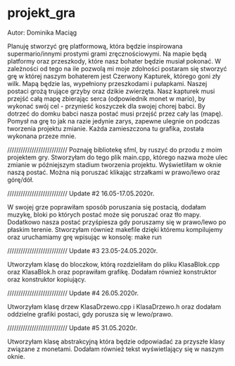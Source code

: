 # projekt_gra
Autor: Dominika Maciąg

Planuję stworzyć grę platformową, która będzie inspirowana supermario/innymi prostymi grami zręcznościowymi. 
Na mapie będą platformy oraz przeszkody, które nasz bohater będzie musiał pokonać. 
W zależności od tego na ile pozwolą mi moje zdolności postaram się stworzyć grę w której naszym bohaterem jest Czerwony Kapturek, którego goni zły wilk. Mapą będzie las, wypełniony przeszkodami i pułapkami. Naszej postaci grożą trujące grzyby oraz dzikie zwierzęta. Nasz kapturek musi przejść całą mapę zbierając serca (odpowiednik monet w mario), by wykonać swój cel - przynieść koszyczek dla swojej chorej babci. By dotrzeć do domku babci nasza postać musi przejść przez cały las (mapę). 
Pomysł na grę to jak na razie jedynie zarys, zapewne ulegnie on podczas tworzenia projektu zmianie. Każda zamieszczona tu grafika, została wykonana przeze mnie. 


///////////////////////////
Poznaję bibliotekę sfml, by ruszyć do przodu z moim projektem gry. 
Stworzyłam do tego plik main.cpp, którego nazwa może ulec zmianie w późniejszym stadium tworzenia projektu.
Wyświetliłam w oknie naszą postać. Można nią poruszać klikając strzałkami w prawo/lewo oraz górę/dół. 



///////////////////////////
Update #2 16.05-17.05.2020r.

W swojej grze poprawiłam sposób poruszania się postacią, dodałam muzykę, bloki po których postać może się poruszać oraz tło mapy. 
Dodatkowo nasza postać przyśpiesza gdy poruszamy się w prawo/lewo po płaskim terenie. 
Stworzyłam również makefile dzięki któremu kompilujemy oraz uruchamiamy grę wpisując w konsolę: make run


///////////////////////////
Update #3 23.05-24.05.2020r.

Utworzyłam klasę do bloczkow, którą rozdzieliłam do pliku KlasaBlok.cpp oraz KlasaBlok.h oraz poprawiłam grafikę. Dodałam również konstruktor oraz konstruktor kopiujący.

///////////////////////////
Update #4 26.05.2020r.

Utworzyłam klasę drzew KlasaDrzewo.cpp i KlasaDrzewo.h oraz dodałam oddzielne grafiki postaci, gdy porusza się w lewo/prawo.

///////////////////////////
Update #5 31.05.2020r.

Utworzyłam klasę abstrakcyjną która będzie odpowiadać za przyszłe klasy związane z monetami. Dodałam również tekst wyświetlający się w naszym oknie.

